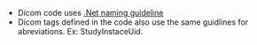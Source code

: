 - Dicom code uses [.Net naming guideline](https://docs.microsoft.com/en-us/dotnet/standard/design-guidelines/naming-guidelines)
- Dicom tags defined in the code also use the same guidlines for abreviations. Ex: StudyInstaceUid.